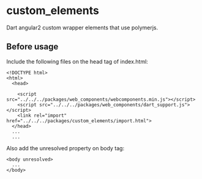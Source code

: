 # custom_elements

Dart angular2 custom wrapper elements that use polymerjs.

## Before usage

Include the following files on the head tag of  index.html:

    <!DOCTYPE html>
    <html>
      <head>

        <script src="../../../packages/web_components/webcomponents.min.js"></script>
        <script src="../../../packages/web_components/dart_support.js"></script>
        <link rel="import" href="../../../packages/custom_elements/import.html">
      </head>
      ...
      ...

Also add the unresolved property on body tag:

    <body unresolved>
      ...
    </body>
